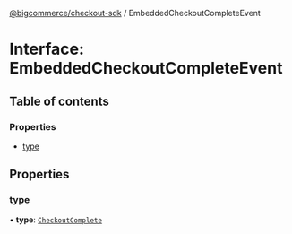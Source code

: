 [@bigcommerce/checkout-sdk](../README.md) / EmbeddedCheckoutCompleteEvent

# Interface: EmbeddedCheckoutCompleteEvent

## Table of contents

### Properties

- [type](EmbeddedCheckoutCompleteEvent.md#type)

## Properties

### type

• **type**: [`CheckoutComplete`](../enums/EmbeddedCheckoutEventType.md#checkoutcomplete)
